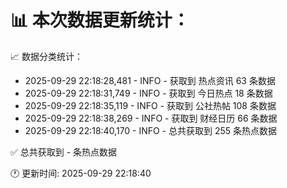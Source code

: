 📊 本次数据更新统计：
==========================

📈 数据分类统计：
- 2025-09-29 22:18:28,481 - INFO - 获取到 热点资讯 63 条数据
- 2025-09-29 22:18:31,749 - INFO - 获取到 今日热点 18 条数据
- 2025-09-29 22:18:35,119 - INFO - 获取到 公社热帖 108 条数据
- 2025-09-29 22:18:38,269 - INFO - 获取到 财经日历 66 条数据
- 2025-09-29 22:18:40,170 - INFO - 总共获取到 255 条热点数据

✅ 总共获取到 - 条热点数据

🕐 更新时间: 2025-09-29 22:18:40
